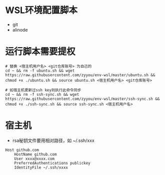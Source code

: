 # WSL环境配置脚本
- git
- alinode

# 运行脚本需要提权
```
# 替换 <宿主机用户名> <git仓库账号> 为自己的
cd ~ && rm -f ubuntu.sh && wget https://raw.githubusercontent.com/zyyou/env-wsl/master/ubuntu.sh && chmod +x ./ubuntu.sh && source ubuntu.sh <宿主机用户名> <git仓库账号>

# 如宿主机更新过ssh key则执行此命令同步
cd ~ && rm -f ssh-sync.sh && wget https://raw.githubusercontent.com/zyyou/env-wsl/master/ssh-sync.sh && chmod +x ./ssh-sync.sh && source ssh-sync.sh <宿主机用户名>

```

# 宿主机
- rsa秘钥文件要用相对路径，如 ~/.ssh/xxx

```
Host github.com
    HostName github.com
    User xxxx@xxxx.com
    PreferredAuthentications publickey
    IdentityFile ~/.ssh/xxxx
```